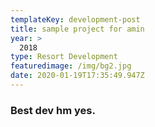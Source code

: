 ```yaml
---
templateKey: development-post
title: sample project for amin
year: >
  2018
type: Resort Development
featuredimage: /img/bg2.jpg
date: 2020-01-19T17:35:49.947Z
---
```


### Best dev hm yes.
